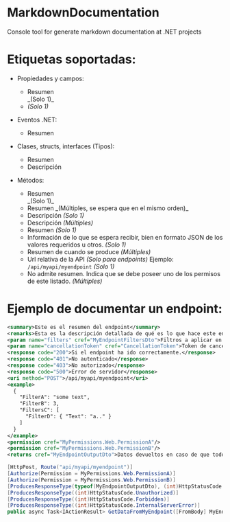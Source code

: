 # MarkdownDocumentation
Console tool for generate markdown documentation at .NET projects

# Etiquetas soportadas:

- Propiedades y campos:
    - <summary>Resumen</summary> _(Solo 1)_
    - <see cref="tipo de dato" /> _(Solo 1)_

- Eventos .NET:
    - <summary>Resumen</summary>

- Clases, structs, interfaces (Tipos):
    - <summary>Resumen</summary>
    - <remarks>Descripción</remarks>

- Métodos:
    - <summary>Resumen</summary> _(Solo 1)_
    - <param name="nombre del parámetro" cref="tipo de dato">Resumen</param> _(Múltiples, se espera que en el mismo orden)_
    - <remarks>Descripción</remarks> _(Solo 1)_
    - <response code="200 (u otro código HTTP)">Descripción</response> _(Múltiples)_
    - <returns cref="tipo de dato">Resumen</returns> _(Solo 1)_
    - <example>Información de lo que se espera recibir, bien en formato JSON de los valores requeridos u otros.</example> _(Solo 1)_
    - <exception cref="tipo de excepción">Resumen de cuando se produce</exception> _(Múltiples)_
    - <uri method="GET|POST|PUT|DELETE|PATCH...">Url relativa de la API _(Solo para endpoints)_ Ejemplo: `/api/myapi/myendpoint`</uri> _(Solo 1)_
    - <permission cref="tipo de permiso">No admite resumen. Indica que se debe poseer uno de los permisos de este listado.</permission> _(Múltiples)_

# Ejemplo de documentar un endpoint:
```xml
<summary>Este es el resumen del endpoint</summary>
<remarks>Esta es la descripción detallada de qué es lo que hace este endpoint</remarks>
<param name="filters" cref="MyEndpointFiltersDto">Filtros a aplicar en la petición</param>
<param name="cancellationToken" cref="CancellationToken">Token de cancelación provisto por .NET Core</param>
<response code="200">Si el endpoint ha ido correctamente.</response>
<response code="401">No autenticado</response>
<response code="403">No autorizado</response>
<response code="500">Error de servidor</response>
<uri method="POST">/api/myapi/myendpoint</uri>
<example>
  {
    "FilterA": "some text",
    "FilterB": 3,
    "FiltersC": [
      "FilterD": { "Text": "a.." }
    ]
  }
</example>
<permission cref="MyPermissions.Web.PermissionA"/>
<permission cref="MyPermissions.Web.PermissionB"/>
<returns cref="MyEndpointOutputDto">Datos devueltos en caso de que todo vaya correctamente.</returns>
```
```csharp
[HttpPost, Route("api/myapi/myendpoint")]
[Authorize(Permission = MyPermissions.Web.PermissionA)]
[Authorize(Permission = MyPermissions.Web.PermissionB)]
[ProducesResponseType(typeof(MyEndpointOutputDto), (int)HttpStatusCode.OK)]
[ProducesResponseType((int)HttpStatusCode.Unauthorized)]
[ProducesResponseType((int)HttpStatusCode.Forbidden)]
[ProducesResponseType((int)HttpStatusCode.InternalServerError)]
public async Task<IActionResult> GetDataFromMyEndpoint([FromBody] MyEndpointFiltersDto filters, CancellationToken cancellationToken = default)
```